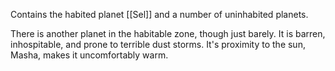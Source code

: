 Contains the habited planet [[Sel]] and a number of uninhabited planets. 

There is another planet in the habitable zone, though just barely. It is barren, inhospitable, and prone to terrible dust storms. It's proximity to the sun, Masha, makes it uncomfortably warm.